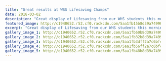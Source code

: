 ```yaml
---
title: "Great results at WSS Lifesaving Champs"
date: 2018-03-02
description: "Great display of Lifesaving from our WHS students this morning at the WSS Lifesaving Champs..."
featured_image: http://c1940652.r52.cf0.rackcdn.com/5aa1fb15b8d39a7499000a60/28379435_942576679224772_7806505868282822656_n-(1).jpg
excerpt: "Great display of Lifesaving from our WHS students this morning at the WSS Lifesaving Champs."
gallery_image_1: http://c1940652.r52.cf0.rackcdn.com/5aa1fb60b8d39a7499000a66/28660828_942576559224784_3588064096244727808_n-(1).jpg
gallery_image_2: http://c1940652.r52.cf0.rackcdn.com/5aa1fb32b8d39a7499000a62/28378063_942576642558109_7405454552465408000_n.jpg
gallery_image_3: http://c1940652.r52.cf0.rackcdn.com/5aa1fb3dff2a7c6bfc000a43/28661284_942576499224790_4033002998505406464_n-(1).jpg
gallery_image_4: http://c1940652.r52.cf0.rackcdn.com/5aa1fb56ff2a7c6bfc000a45/28378877_942576522558121_2266913223779287040_n.jpg
gallery_image_5: http://c1940652.r52.cf0.rackcdn.com/5aa1fb48b8d39a7499000a64/28377702_942576515891455_4644845446580142080_n.jpg
---
```

